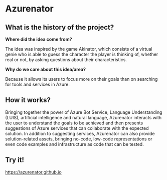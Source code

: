 # Azurenator

## What is the history of the project?

**Where did the idea come from?**

The idea was inspired by the game Akinator, which consists of a virtual genie who is able to guess the character the player is thinking of, whether real or not, by asking questions about their characteristics.

**Why do we care about this idea/area?**

Because it allows its users to focus more on their goals than on searching for tools and services in Azure.

## How it works?

Bringing together the power of Azure Bot Service, Language Understanding (LUIS), artificial intelligence and natural language, Azurenator interacts with the user to understand the goals to be achieved and then presents suggestions of Azure services that can collaborate with the expected solution. In addition to suggesting services, Azurenator can also provide solution-related assets, bringing no-code, low-code representations or even code examples and infrastructure as code that can be tested.

## Try it!

https://azurenator.github.io
